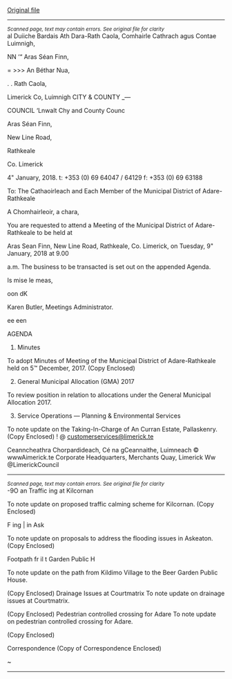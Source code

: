 [Original file](https://www.limerick.ie/sites/default/files/media/documents/2018-01/00%20Agenda%209th%20January%2C%202018.pdf)

---
*<small>Scanned page, text may contain errors. See original file for clarity</small>*  
al Duiiche Bardais Ath Dara-Rath Caola,
Comhairle Cathrach agus Contae Luimnigh,

NN ‘“ Aras Séan Finn,

= >>> An Béthar Nua,

. . Rath Caola,

Limerick Co, Luimnigh
CITY & COUNTY _—

COUNCIL ‘Lnwalt Chy and County Counc

Aras Séan Finn,

New Line Road,

Rathkeale

Co. Limerick

4" January, 2018.
t: +353 (0) 69 64047 / 64129
f: +353 (0) 69 63188

To: The Cathaoirleach and Each Member of the Municipal District of Adare-
Rathkeale

A Chomhairleoir, a chara,

You are requested to attend a Meeting of the Municipal District of Adare-Rathkeale to be held at

Aras Sean Finn, New Line Road, Rathkeale, Co. Limerick, on Tuesday, 9" January, 2018 at 9.00

a.m. The business to be transacted is set out on the appended Agenda.

Is mise le meas,

oon dK

Karen Butler,
Meetings Administrator.

ee een

AGENDA

1. Minutes

To adopt Minutes of Meeting of the Municipal District of Adare-Rathkeale held on 5™
December, 2017.
(Copy Enclosed)

2. General Municipal Allocation (GMA) 2017

To review position in relation to allocations under the General Municipal Allocation 2017.

3. Service Operations — Planning & Environmental Services

To note update on the Taking-In-Charge of An Curran Estate, Pallaskenry.
(Copy Enclosed)
! @ customerservices@limerick.te

Ceanncheathra Chorpardideach, Cé na gCeannaithe, Luimneach © wwwAimerick.te
Corporate Headquarters, Merchants Quay, Limerick Ww @LimerickCouncil


---
*<small>Scanned page, text may contain errors. See original file for clarity</small>*  
-9O an
Traffic ing at Kilcornan

To note update on proposed traffic calming scheme for Kilcornan.
(Copy Enclosed)

F ing | in Ask

To note update on proposals to address the flooding issues in Askeaton.
(Copy Enclosed)

Footpath fr il t Garden Public H

To note update on the path from Kildimo Village to the Beer Garden Public House.

(Copy Enclosed)
Drainage Issues at Courtmatrix
To note update on drainage issues at Courtmatrix.

(Copy Enclosed)
Pedestrian controlled crossing for Adare
To note update on pedestrian controlled crossing for Adare.

(Copy Enclosed)

Correspondence
(Copy of Correspondence Enclosed)

~


---
